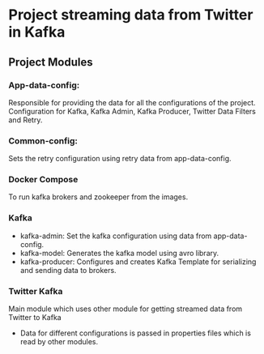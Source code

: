 # Project streaming data from Twitter in Kafka

## Project Modules
### App-data-config: 
Responsible for providing the data for all the configurations of the project. Configuration for Kafka, Kafka Admin, Kafka Producer, Twitter Data Filters and Retry.

### Common-config:
Sets the retry configuration using retry data from app-data-config.

### Docker Compose
To run kafka brokers and zookeeper from the images.

### Kafka
* kafka-admin: Set the kafka configuration using data from app-data-config.
* kafka-model: Generates the kafka model using avro library.
* kafka-producer: Configures and creates Kafka Template for serializing and sending data to brokers.

### Twitter Kafka
Main module which uses other module for getting streamed data from Twitter to Kafka
* Data for different configurations is passed in properties files which is read by other modules.

